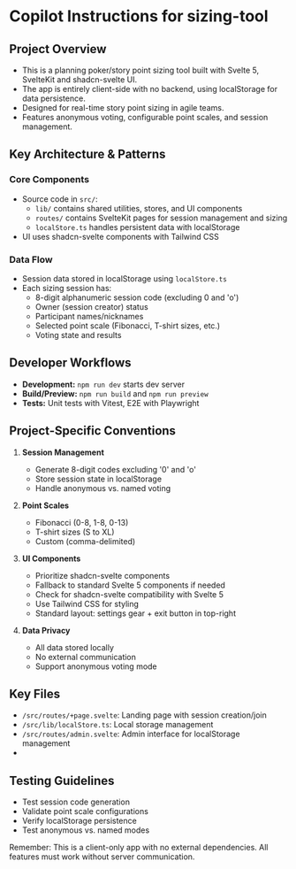 # Copilot Instructions for sizing-tool

## Project Overview

- This is a planning poker/story point sizing tool built with Svelte 5, SvelteKit and shadcn-svelte UI.
- The app is entirely client-side with no backend, using localStorage for data persistence.
- Designed for real-time story point sizing in agile teams.
- Features anonymous voting, configurable point scales, and session management.

## Key Architecture & Patterns

### Core Components

- Source code in `src/`:
  - `lib/` contains shared utilities, stores, and UI components
  - `routes/` contains SvelteKit pages for session management and sizing
  - `localStore.ts` handles persistent data with localStorage
- UI uses shadcn-svelte components with Tailwind CSS

### Data Flow

- Session data stored in localStorage using `localStore.ts`
- Each sizing session has:
  - 8-digit alphanumeric session code (excluding 0 and 'o')
  - Owner (session creator) status
  - Participant names/nicknames
  - Selected point scale (Fibonacci, T-shirt sizes, etc.)
  - Voting state and results

## Developer Workflows

- **Development:** `npm run dev` starts dev server
- **Build/Preview:** `npm run build` and `npm run preview`
- **Tests:** Unit tests with Vitest, E2E with Playwright

## Project-Specific Conventions

1. **Session Management**
   - Generate 8-digit codes excluding '0' and 'o'
   - Store session state in localStorage
   - Handle anonymous vs. named voting

2. **Point Scales**
   - Fibonacci (0-8, 1-8, 0-13)
   - T-shirt sizes (S to XL)
   - Custom (comma-delimited)

3. **UI Components**
   - Prioritize shadcn-svelte components
   - Fallback to standard Svelte 5 components if needed
   - Check for shadcn-svelte compatibility with Svelte 5
   - Use Tailwind CSS for styling
   - Standard layout: settings gear + exit button in top-right

4. **Data Privacy**
   - All data stored locally
   - No external communication
   - Support anonymous voting mode

## Key Files

- `/src/routes/+page.svelte`: Landing page with session creation/join
- `/src/lib/localStore.ts`: Local storage management
- `/src/routes/admin.svelte`: Admin interface for localStorage management
-

## Testing Guidelines

- Test session code generation
- Validate point scale configurations
- Verify localStorage persistence
- Test anonymous vs. named modes

Remember: This is a client-only app with no external dependencies. All features must work without server communication.
